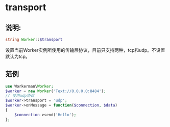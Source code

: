 # transport
## 说明:
```php
string Worker::$transport
```

设置当前Worker实例所使用的传输层协议，目前只支持两种，tcp和udp。不设置默认为tcp。


## 范例

```php
use Workerman\Worker;
$worker = new Worker('Text://0.0.0.0:8484');
// 使用udp协议
$worker->transport = 'udp';
$worker->onMessage = function($connection, $data)
{
    $connection->send('Hello');
};
```
